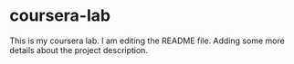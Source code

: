 # coursera-lab
This is my coursera lab.
I am editing the README file. Adding some more details about the project description.
